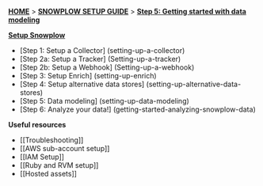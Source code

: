[**HOME**](Home) > [**SNOWPLOW SETUP GUIDE**](setting-up-snowplow) > [**Step 5: Getting started with data modeling**](getting-started-analyzing-snowplow-data)

[**Setup Snowplow**](setting-up-snowplow)

- [Step 1: Setup a Collector] (setting-up-a-collector)
- [Step 2a: Setup a Tracker] (Setting-up-a-tracker)
- [Step 2b: Setup a Webhook] (Setting-up-a-webhook)
- [Step 3: Setup Enrich] (setting-up-enrich)
- [Step 4: Setup alternative data stores] (setting-up-alternative-data-stores)
- [Step 5: Data modeling] (setting-up-data-modeling)
- [Step 6: Analyze your data!] (getting-started-analyzing-snowplow-data)

**Useful resources**  

- [[Troubleshooting]]
- [[AWS sub-account setup]]
- [[IAM Setup]]
- [[Ruby and RVM setup]]
- [[Hosted assets]]

